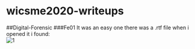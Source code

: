 # wicsme2020-writeups
##Digital-Forensic</h1> 
###Fe01</h3>
It was an easy one there was a .rtf file when i opened it i found: </br>
![1](https://user-images.githubusercontent.com/33530187/99195681-2c11ce80-2755-11eb-9103-01f23bf3878b.png)
